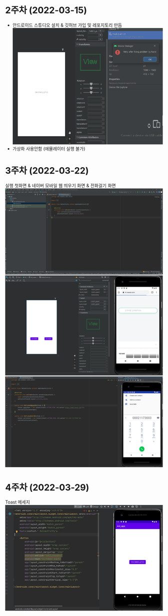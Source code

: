 # 2주차 (2022-03-15)
- 안드로이드 스튜디오 설치 & 깃허브 가입 및 레포지토리 만듬
<img width="" height="" src="./pic/2주차.png"></img>
- 가상화 사용안함 (에뮬레이터 실행 불가)

# 3주차 (2022-03-22)
실행 첫화면 & 네이버 모바일 웹 띄우기 화면 & 전화걸기 화면
<img width="" height="" src="./pic/3주차_실행 첫화면.jpg"></img>
<img width="" height="" src="./pic/3주차_네이버.jpg"></img>
<img width="" height="" src="./pic/3주차_전화.jpg"></img>

# 4주차 (2022-03-29)
Toast 메세지
<img width="" height="" src="./pic/4주차_Toast.jpg"></img>
